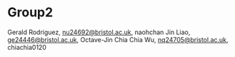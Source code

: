# Group2

Gerald Rodriguez, nu24692@bristol.ac.uk, naohchan
Jin Liao, ge24446@bristol.ac.uk, Octave-Jin
Chia Chia Wu, nq24705@bristol.ac.uk, chiachia0120